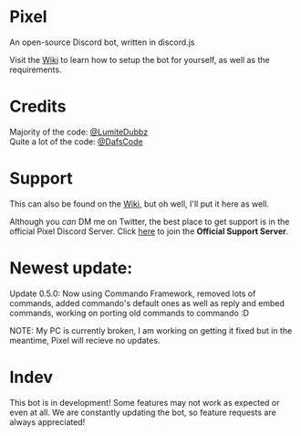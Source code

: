 # Pixel
An open-source Discord bot, written in discord.js

Visit the <a href="https://github.com/LumiteDubbz/Pixel/wiki">Wiki</a> to learn how to setup the bot for yourself, as well as the requirements.

# Credits

Majority of the code: <a href="https://twitter.com/lumitedubbz">@LumiteDubbz</a><br>
Quite a lot of the code: <a href="https://twitter.com/yeahimdaf">@DafsCode</a>

# Support

This can also be found on the <a href="https://github.com/LumiteDubbz/Pixel/wiki">Wiki</a>, but oh well, I'll put it here as well.

Although you <em>can</em> DM me on Twitter, the best place to get support is in the official Pixel Discord Server. Click <a href="https://discord.me/pixelsupport"><u>here</u></a> to join the <strong>Official Support Server</strong>.

# Newest update:

Update 0.5.0: Now using Commando Framework, removed lots of commands, added commando's default ones as well as reply and embed commands, working on porting old commands to commando :D

NOTE: My PC is currently broken, I am working on getting it fixed but in the meantime, Pixel will recieve no updates.

# Indev

This bot is in development! Some features may not work as expected or even at all. We are constantly updating the bot, so feature requests are always appreciated!
